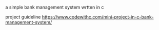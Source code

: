 a simple bank management system wrtten in c

project guideline
https://www.codewithc.com/mini-project-in-c-bank-management-system/
